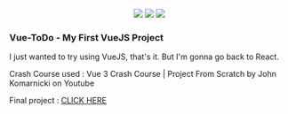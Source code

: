 <p align="center"><img src="https://forthebadge.com/images/badges/0-percent-optimized.svg"> <img src="https://forthebadge.com/images/badges/you-didnt-ask-for-this.svg"> <img src="https://forthebadge.com/images/badges/made-with-vue.svg"></p>

### Vue-ToDo - My First VueJS Project

<p>I just wanted to try using VueJS, that's it. But I'm gonna go back to React.</p>
<p>Crash Course used : Vue 3 Crash Course | Project From Scratch by John Komarnicki on Youtube</p>

Final project : [CLICK HERE](https://vuejs-todo-project.netlify.app/)
